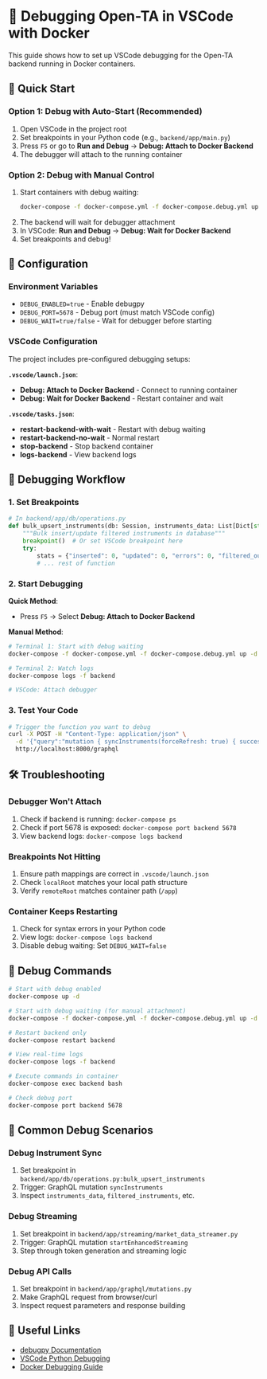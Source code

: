 # 🐛 Debugging Open-TA in VSCode with Docker

This guide shows how to set up VSCode debugging for the Open-TA backend running in Docker containers.

## 🚀 Quick Start

### Option 1: Debug with Auto-Start (Recommended)
1. Open VSCode in the project root
2. Set breakpoints in your Python code (e.g., `backend/app/main.py`)
3. Press `F5` or go to **Run and Debug** → **Debug: Attach to Docker Backend**
4. The debugger will attach to the running container

### Option 2: Debug with Manual Control
1. Start containers with debug waiting:
   ```bash
   docker-compose -f docker-compose.yml -f docker-compose.debug.yml up -d
   ```
2. The backend will wait for debugger attachment
3. In VSCode: **Run and Debug** → **Debug: Wait for Docker Backend**
4. Set breakpoints and debug!

## 🔧 Configuration

### Environment Variables
- `DEBUG_ENABLED=true` - Enable debugpy
- `DEBUG_PORT=5678` - Debug port (must match VSCode config)
- `DEBUG_WAIT=true/false` - Wait for debugger before starting

### VSCode Configuration
The project includes pre-configured debugging setups:

**`.vscode/launch.json`**:
- **Debug: Attach to Docker Backend** - Connect to running container
- **Debug: Wait for Docker Backend** - Restart container and wait

**`.vscode/tasks.json`**:
- **restart-backend-with-wait** - Restart with debug waiting
- **restart-backend-no-wait** - Normal restart
- **stop-backend** - Stop backend container
- **logs-backend** - View backend logs

## 🎯 Debugging Workflow

### 1. Set Breakpoints
```python
# In backend/app/db/operations.py
def bulk_upsert_instruments(db: Session, instruments_data: List[Dict[str, Any]]) -> Dict[str, int]:
    """Bulk insert/update filtered instruments in database"""
    breakpoint()  # Or set VSCode breakpoint here
    try:
        stats = {"inserted": 0, "updated": 0, "errors": 0, "filtered_out": 0}
        # ... rest of function
```

### 2. Start Debugging
**Quick Method**:
- Press `F5` → Select **Debug: Attach to Docker Backend**

**Manual Method**:
```bash
# Terminal 1: Start with debug waiting
docker-compose -f docker-compose.yml -f docker-compose.debug.yml up -d backend

# Terminal 2: Watch logs
docker-compose logs -f backend

# VSCode: Attach debugger
```

### 3. Test Your Code
```bash
# Trigger the function you want to debug
curl -X POST -H "Content-Type: application/json" \
  -d '{"query":"mutation { syncInstruments(forceRefresh: true) { success message } }"}' \
  http://localhost:8000/graphql
```

## 🛠️ Troubleshooting

### Debugger Won't Attach
1. Check if backend is running: `docker-compose ps`
2. Check if port 5678 is exposed: `docker-compose port backend 5678`
3. View backend logs: `docker-compose logs backend`

### Breakpoints Not Hitting
1. Ensure path mappings are correct in `.vscode/launch.json`
2. Check `localRoot` matches your local path structure
3. Verify `remoteRoot` matches container path (`/app`)

### Container Keeps Restarting
1. Check for syntax errors in your Python code
2. View logs: `docker-compose logs backend`
3. Disable debug waiting: Set `DEBUG_WAIT=false`

## 📝 Debug Commands

```bash
# Start with debug enabled
docker-compose up -d

# Start with debug waiting (for manual attachment)
docker-compose -f docker-compose.yml -f docker-compose.debug.yml up -d

# Restart backend only
docker-compose restart backend

# View real-time logs
docker-compose logs -f backend

# Execute commands in container
docker-compose exec backend bash

# Check debug port
docker-compose port backend 5678
```

## 🎯 Common Debug Scenarios

### Debug Instrument Sync
1. Set breakpoint in `backend/app/db/operations.py:bulk_upsert_instruments`
2. Trigger: GraphQL mutation `syncInstruments`
3. Inspect `instruments_data`, `filtered_instruments`, etc.

### Debug Streaming
1. Set breakpoint in `backend/app/streaming/market_data_streamer.py`
2. Trigger: GraphQL mutation `startEnhancedStreaming`
3. Step through token generation and streaming logic

### Debug API Calls
1. Set breakpoint in `backend/app/graphql/mutations.py`
2. Make GraphQL request from browser/curl
3. Inspect request parameters and response building

## 🔗 Useful Links
- [debugpy Documentation](https://github.com/microsoft/debugpy)
- [VSCode Python Debugging](https://code.visualstudio.com/docs/python/debugging)
- [Docker Debugging Guide](https://code.visualstudio.com/docs/containers/debug-python)
